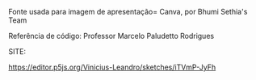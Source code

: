 Fonte usada para imagem de apresentação= Canva, por Bhumi Sethia's Team

Referência de código: Professor Marcelo Paludetto Rodrigues

SITE:

https://editor.p5js.org/Vinicius-Leandro/sketches/iTVmP-JyFh
